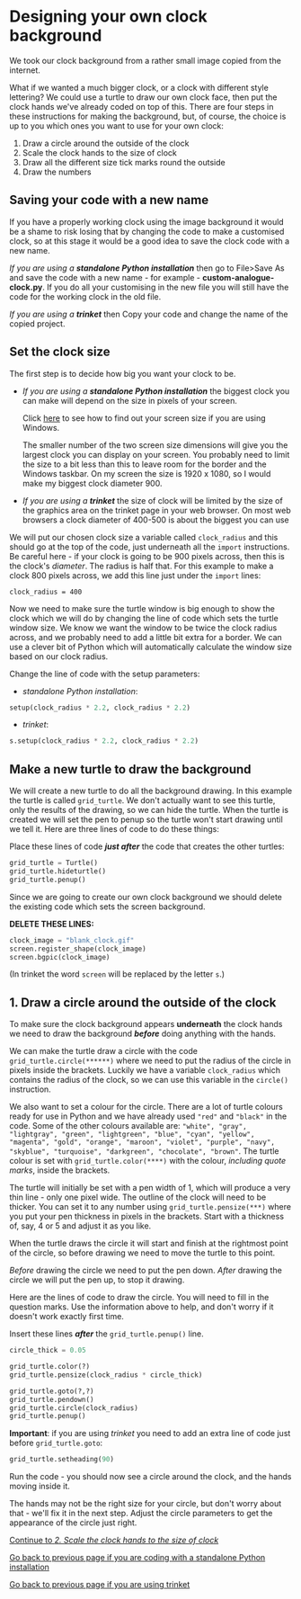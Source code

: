 # Designing your own clock background

We took our clock background from a rather small image copied from the internet.

What if we wanted a much bigger clock, or a clock with different style lettering? We could use a turtle to draw our own clock face, then put the clock hands we've already coded on top of this. There are four steps in these instructions for making the background, but, of course, the choice is up to you which ones you want to use for your own clock:

1. Draw a circle around the outside of the clock
2. Scale the clock hands to the size of clock
3. Draw all the different size tick marks round the outside
4. Draw the numbers

## Saving your code with a new name

If you have a properly working clock using the image background it would be a shame to risk losing that by changing the code to make a customised clock, so at this stage it would be a good idea to save the clock code with a new name.

_If you are using a **standalone Python installation**_ then go to File>Save As and save the code with a new name - for example - **custom-analogue-clock.py**. If you do all your customising in the new file you will still have the code for the working clock in the old file.

_If you are using a **trinket**_ then Copy your code and change the name of the copied project.

## Set the clock size

The first step is to decide how big you want your clock to be. 

- _If you are using a **standalone Python installation**_ the biggest clock you can make will  depend on the size in pixels of your screen.

   Click [here](SCREENSIZE.md) to see how to find out your screen size if you are using Windows.

   The smaller number of the two screen size dimensions will give you the largest clock you can display on your screen. You probably need to limit the size to a bit less than this to leave room for the border and the Windows taskbar. On my screen the size is 1920 x 1080, so I would make my biggest clock diameter 900.

- _If you are using a **trinket**_ the size of clock will be limited by the size of the graphics area on the trinket page in your web browser. On most web browsers a clock diameter of 400-500 is about the biggest you can use

We will put our chosen clock size a variable called ```clock_radius``` and this should go at the top of the code, just underneath all the ```import``` instructions. Be careful here - if your clock is going to be 900 pixels across, then this is the clock's *diameter*. The radius is half that. For this example to make a clock 800 pixels across, we add this line just under the ```import``` lines:

```
clock_radius = 400
```

Now we need to make sure the turtle window is big enough to show the clock which we will do by changing the line of code which sets the turtle window size. We know we want the window to be twice the clock radius across, and we probably need to add a little bit extra for a border. We can use a clever bit of Python which will automatically calculate the window size based on our clock radius.

Change the line of code with the setup parameters:

- _standalone Python installation_:

```python
setup(clock_radius * 2.2, clock_radius * 2.2)
```

- _trinket_:

```python
s.setup(clock_radius * 2.2, clock_radius * 2.2)
```

## Make a new turtle to draw the background

We will create a new turtle to do all the background drawing. In this example the turtle is called ```grid_turtle```. We don't actually want to see this turtle, only the results of the drawing, so we can hide the turtle. When the turtle is created we will set the pen to penup so the turtle won't start drawing until we tell it. Here are three lines of code to do these things:

Place these lines of code _**just after**_ the code that creates the other turtles:

```python
grid_turtle = Turtle()
grid_turtle.hideturtle()
grid_turtle.penup()
```

Since we are going to create our own clock background we should delete the existing code which sets the screen background.

**DELETE THESE LINES:**

```python
clock_image = "blank_clock.gif"
screen.register_shape(clock_image)
screen.bgpic(clock_image)
```
(In trinket the word ```screen``` will be replaced by the letter ```s```.)

## 1. Draw a circle around the outside of the clock

To make sure the clock background appears **underneath** the clock hands we need to draw the background _**before**_ doing anything with the hands.

We can make the turtle draw a circle with the code ```grid_turtle.circle(******)``` where we need to put the radius of the circle in pixels inside the brackets. Luckily we have a variable ```clock_radius``` which contains the radius of the clock, so we can use this variable in the ```circle()``` instruction.

We also want to set a colour for the circle. There are a lot of turtle colours ready for use in Python and we have already used ```"red"``` and ```"black"``` in the code. Some of the other colours available are: ```"white", "gray", "lightgray", "green", "lightgreen", "blue", "cyan", "yellow", "magenta", "gold", "orange", "maroon", "violet", "purple", "navy", "skyblue", "turquoise", "darkgreen", "chocolate", "brown"```. The turtle colour is set with ```grid_turtle.color(****)``` with the colour, _including quote marks_, inside the brackets.

The turtle will initially be set with a pen width of 1, which will produce a very thin line - only one pixel wide. The outline of the clock will need to be thicker. You can set it to any number using ```grid_turtle.pensize(***)``` where you put your pen thickness in pixels in the brackets. Start with a thickness of, say, 4 or 5 and adjust it as you like.

When the turtle draws the circle it will start and finish at the rightmost point of the circle, so before drawing we need to move the turtle to this point.

_Before_ drawing the circle we need to put the pen down. _After_ drawing the circle we will put the pen up, to stop it drawing.

Here are the lines of code to draw the circle. You will need to fill in the question marks. Use the information above to help, and don't worry if it doesn't work exactly first time.

Insert these lines _**after**_ the ```grid_turtle.penup()``` line.

```python
circle_thick = 0.05

grid_turtle.color(?)
grid_turtle.pensize(clock_radius * circle_thick)

grid_turtle.goto(?,?)
grid_turtle.pendown()
grid_turtle.circle(clock_radius)
grid_turtle.penup()
```

**Important**: if you are using *trinket* you need to add an extra line of code just before ```grid_turtle.goto```:

```python
grid_turtle.setheading(90)
```

Run the code - you should now see a circle around the clock, and the hands moving inside it.

The hands may not be the right size for your circle, but don't worry about that - we'll fix it in the next step. Adjust the circle parameters to get the appearance of the circle just right.

[Continue to _2. Scale the clock hands to the size of clock_](README7.md)

[Go back to previous page if you are coding with a standalone Python installation](../Step6-Making-the-hands-move)

[Go back to previous page if you are using trinket](../Step6-Making-the-hands-move/README_trinket.md)
